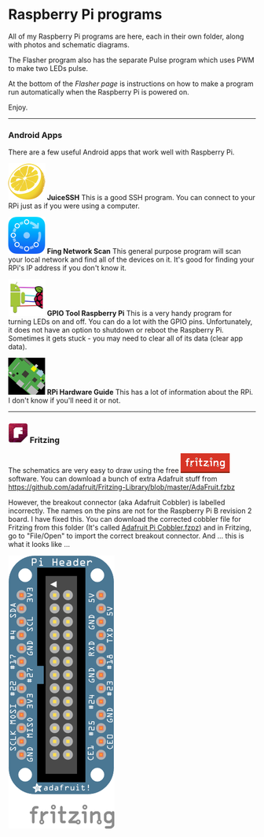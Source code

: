 Raspberry Pi programs
=====================

All of my Raspberry Pi programs are here, each in their own folder, along with photos and schematic diagrams.

The Flasher program also has the separate Pulse program which uses PWM to make two LEDs pulse.

At the bottom of the *Flasher page* is instructions on how to make a program run automatically when the Raspberry Pi is powered on.

Enjoy.


----------------

### Android Apps

There are a few useful Android apps that work well with Raspberry Pi.

![JuiceSSH](https://raw.githubusercontent.com/salamander2/RaspberryPi/master/programs/juiceSSH.png) **JuiceSSH** This is a good SSH program. You can connect to your RPi just as if you were using a computer.

![network](https://raw.githubusercontent.com/salamander2/RaspberryPi/master/programs/fing.png) **Fing Network Scan** This general purpose program will scan your local network and find all of the devices on it. It's good for finding your RPi's IP address if you don't know it.

![GPIO](https://raw.githubusercontent.com/salamander2/RaspberryPi/master/programs/GPIO_tool_RaspberryPi.png) **GPIO Tool Raspberry Pi** This is a very handy program for turning LEDs on and off. You can do a lot with the GPIO pins. Unfortunately, it does not have an option to shutdown or reboot the Raspberry Pi. Sometimes it gets stuck - you may need to clear all of its data (clear app data).

![reference](https://raw.githubusercontent.com/salamander2/RaspberryPi/master/programs/RPI_hardware_guide.png) **RPi Hardware Guide** This has a lot of information about the RPi. I don't know if you'll need it or not. 


-----------

### ![logo1](https://raw.githubusercontent.com/salamander2/RaspberryPi/master/programs/Fritzing_icon.png) Fritzing 
The schematics are very easy to draw using the free ![Fritzing](https://raw.githubusercontent.com/salamander2/RaspberryPi/master/programs/fritzing-logo.png)  software. You can download a bunch of extra Adafruit stuff from https://github.com/adafruit/Fritzing-Library/blob/master/AdaFruit.fzbz

However, the breakout connector (aka Adafruit Cobbler) is labelled incorrectly. The names on the pins are not for the Raspberry Pi B revision 2 board. I have fixed this. You can download the corrected cobbler file for Fritzing from this folder (It's called [Adafruit Pi Cobbler.fzpz](https://github.com/salamander2/RaspberryPi/blob/master/programs/Adafruit%20Pi%20Cobbler.fzpz)) and in Fritzing, go to "File/Open" to import the correct breakout connector.  And ... this is what it looks like ...

![image](https://raw.githubusercontent.com/salamander2/RaspberryPi/master/programs/Pi_header_bb.png)
